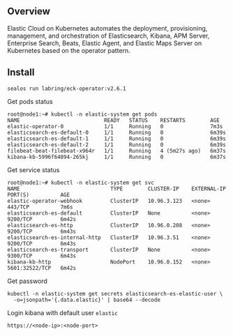 ## Overview

Elastic Cloud on Kubernetes automates the deployment, provisioning, management, and orchestration of Elasticsearch, Kibana, APM Server, Enterprise Search, Beats, Elastic Agent, and Elastic Maps Server on Kubernetes based on the operator pattern.

## Install

```
sealos run labring/eck-operator:v2.6.1
```

Get pods status

```
root@node1:~# kubectl -n elastic-system get pods 
NAME                           READY   STATUS    RESTARTS        AGE
elastic-operator-0             1/1     Running   0               7m3s
elasticsearch-es-default-0     1/1     Running   0               6m39s
elasticsearch-es-default-1     1/1     Running   0               6m39s
elasticsearch-es-default-2     1/1     Running   0               6m39s
filebeat-beat-filebeat-x964r   1/1     Running   4 (5m27s ago)   6m37s
kibana-kb-5996f64894-265kj     1/1     Running   0               6m37s
```

Get service status

```
root@node1:~# kubectl -n elastic-system get svc
NAME                             TYPE        CLUSTER-IP    EXTERNAL-IP   PORT(S)          AGE
elastic-operator-webhook         ClusterIP   10.96.3.123   <none>        443/TCP          7m6s
elasticsearch-es-default         ClusterIP   None          <none>        9200/TCP         6m42s
elasticsearch-es-http            ClusterIP   10.96.0.208   <none>        9200/TCP         6m43s
elasticsearch-es-internal-http   ClusterIP   10.96.3.51    <none>        9200/TCP         6m43s
elasticsearch-es-transport       ClusterIP   None          <none>        9300/TCP         6m43s
kibana-kb-http                   NodePort    10.96.0.152   <none>        5601:32522/TCP   6m42s
```

Get password

```
kubectl -n elastic-system get secrets elasticsearch-es-elastic-user \
  -o=jsonpath='{.data.elastic}' | base64 --decode
```

Login kibana with default user `elastic`

```
https://<node-ip>:<node-port>
```


